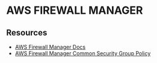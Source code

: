 # AWS FIREWALL MANAGER

## Resources
- [AWS Firewall Manager Docs](https://docs.aws.amazon.com/waf/latest/developerguide/fms-chapter.html)
- [AWS Firewall Manager Common Security Group Policy](https://docs.aws.amazon.com/waf/latest/developerguide/get-started-fms-sg-create-security-policy.html)